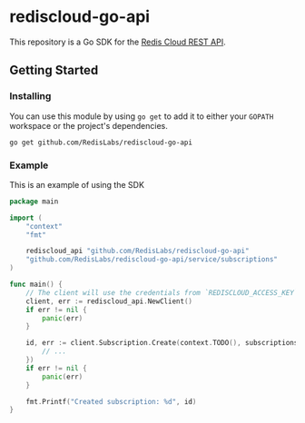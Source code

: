 # rediscloud-go-api



This repository is a Go SDK for the [Redis Cloud REST API](https://docs.redislabs.com/latest/rc/api/).

## Getting Started

### Installing
You can use this module by using `go get` to add it to either your `GOPATH` workspace or
the project's dependencies.
```shell script
go get github.com/RedisLabs/rediscloud-go-api
```

### Example
This is an example of using the SDK
```go
package main

import (
	"context"
	"fmt"

	rediscloud_api "github.com/RedisLabs/rediscloud-go-api"
	"github.com/RedisLabs/rediscloud-go-api/service/subscriptions"
)

func main() {
	// The client will use the credentials from `REDISCLOUD_ACCESS_KEY` and `REDISCLOUD_SECRET_KEY` by default
	client, err := rediscloud_api.NewClient()
	if err != nil {
		panic(err)
	}

	id, err := client.Subscription.Create(context.TODO(), subscriptions.CreateSubscription{
		// ...
	})
	if err != nil {
		panic(err)
	}

	fmt.Printf("Created subscription: %d", id)
}
```
